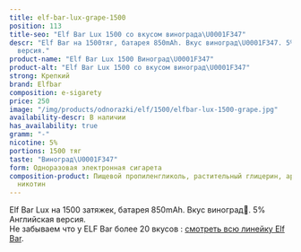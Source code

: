 ```yaml
---
title: elf-bar-lux-grape-1500
position: 113
title-seo: "Elf Bar Lux 1500 со вкусом винограда\U0001F347"
descr: "Elf Bar на 1500тяг, батарея 850mAh. Вкус виноград\U0001F347. 5% Английская
  версия."
product-name: "Elf Bar Lux 1500 Виноград\U0001F347"
product-alt: "Elf Bar Lux 1500 со вкусом виноград\U0001F347"
strong: Крепкий
brand: Elfbar
composition: e-sigarety
price: 250
image: "/img/products/odnorazki/elf/1500/elfbar-lux-1500-grape.jpg"
availability-descr: В наличии
has_availability: true
gramm: "-"
nicotine: 5%
portions: 1500 тяг
taste: "Виноград\U0001F347"
form: Одноразовая электронная сигарета
composition-product: Пищевой пропиленгликоль, растительный глицерин, ароматизатор,
  никотин
---
```


Elf Bar Lux на 1500 затяжек, батарея 850mAh. Вкус виноград🍇. 5% Английская версия.<br>
Не забываем что у ELF Bar более 20 вкусов : [смотреть всю линейку Elf Bar](/elfbar).